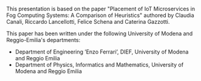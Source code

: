 This presentation is based on the paper "Placement of IoT Microservices in Fog Computing Systems: A
Comparison of Heuristics" authored by Claudia Canali, Riccardo Lancellotti, Felice Schena and Caterina Gazzotti.

This paper has been written under the following University of Modena and Reggio-Emilia's departments:
- Department of Engineering ’Enzo Ferrari’, DIEF, University of Modena and Reggio Emilia
- Department of Physics, Informatics and Mathematics, University of Modena and Reggio Emilia
